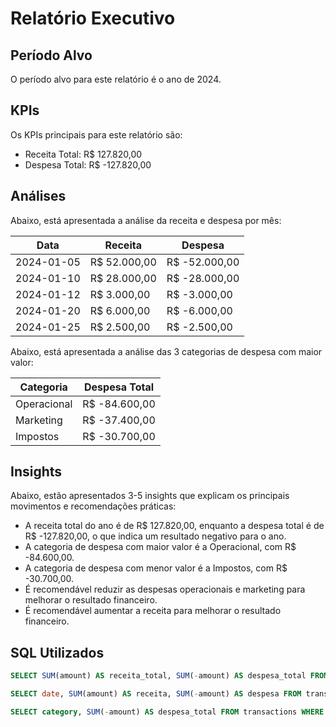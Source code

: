 # Relatório Executivo
## Período Alvo
O período alvo para este relatório é o ano de 2024.

## KPIs
Os KPIs principais para este relatório são:

* Receita Total: R$ 127.820,00
* Despesa Total: R$ -127.820,00

## Análises
Abaixo, está apresentada a análise da receita e despesa por mês:

| Data | Receita | Despesa |
| --- | --- | --- |
| 2024-01-05 | R$ 52.000,00 | R$ -52.000,00 |
| 2024-01-10 | R$ 28.000,00 | R$ -28.000,00 |
| 2024-01-12 | R$ 3.000,00 | R$ -3.000,00 |
| 2024-01-20 | R$ 6.000,00 | R$ -6.000,00 |
| 2024-01-25 | R$ 2.500,00 | R$ -2.500,00 |

Abaixo, está apresentada a análise das 3 categorias de despesa com maior valor:

| Categoria | Despesa Total |
| --- | --- |
| Operacional | R$ -84.600,00 |
| Marketing | R$ -37.400,00 |
| Impostos | R$ -30.700,00 |

## Insights
Abaixo, estão apresentados 3-5 insights que explicam os principais movimentos e recomendações práticas:

* A receita total do ano é de R$ 127.820,00, enquanto a despesa total é de R$ -127.820,00, o que indica um resultado negativo para o ano.
* A categoria de despesa com maior valor é a Operacional, com R$ -84.600,00.
* A categoria de despesa com menor valor é a Impostos, com R$ -30.700,00.
* É recomendável reduzir as despesas operacionais e marketing para melhorar o resultado financeiro.
* É recomendável aumentar a receita para melhorar o resultado financeiro.

## SQL Utilizados
```sql
SELECT SUM(amount) AS receita_total, SUM(-amount) AS despesa_total FROM transactions WHERE date LIKE '2024-%';

SELECT date, SUM(amount) AS receita, SUM(-amount) AS despesa FROM transactions WHERE date LIKE '2024-%' GROUP BY date LIMIT 5;

SELECT category, SUM(-amount) AS despesa_total FROM transactions WHERE date LIKE '2024-%' GROUP BY category ORDER BY despesa_total DESC LIMIT 3;
```